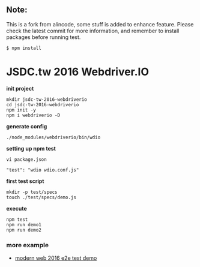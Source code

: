 ## Note:

This is a fork from alincode, some stuff is added to enhance feature.
Please check the latest commit for more information, and remember to install packages before running test.

```
$ npm install
```


# JSDC.tw 2016 Webdriver.IO

**init project**

```
mkdir jsdc-tw-2016-webdriverio
cd jsdc-tw-2016-webdriverio
npm init -y
npm i webdriverio -D
```

**generate config**

```
./node_modules/webdriverio/bin/wdio
```

**setting up npm test**

`vi package.json`

```
"test": "wdio wdio.conf.js"
```

**first test script**

```
mkdir -p test/specs
touch ./test/specs/demo.js
```
**execute**

```
npm test
npm run demo1
npm run demo2
```

### more example
* [modern web 2016 e2e test demo](https://github.com/alincode/modern-web-2016-e2etest)

